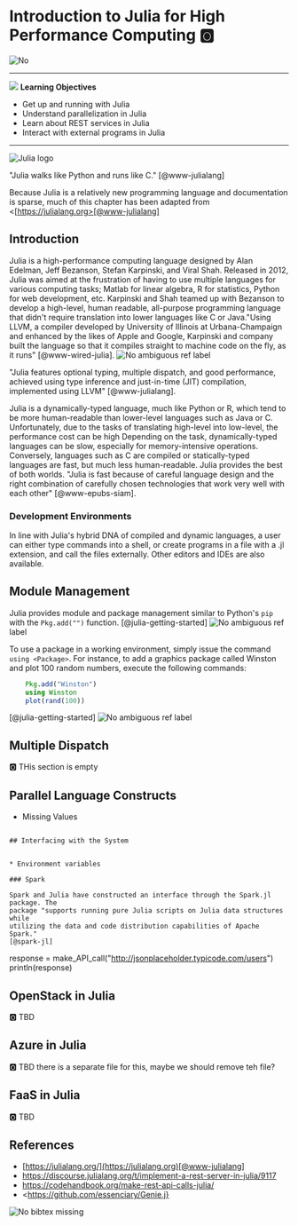 # Introduction to Julia for High Performance Computing :o2:

![No](images/no.png)

---

![](images/learning.png) **Learning Objectives**

* Get up and running with Julia
* Understand parallelization in Julia
* Learn about REST services in Julia
* Interact with external programs in Julia

---

![Julia logo](images/julia.png)

"Julia walks like Python and runs like C." [@www-julialang]

Because Julia is a relatively new programming language and documentation is
sparse, much of this chapter has been adapted from <[https://julialang.org>[@www-julialang]

## Introduction

Julia is a high-performance computing language designed by Alan Edelman,
Jeff Bezanson, Stefan Karpinski, and Viral Shah. Released in 2012, Julia was
aimed at the frustration of having to use multiple languages for various
computing tasks; Matlab for linear algebra, R for statistics, Python for web
development, etc. Karpinski and Shah teamed up with Bezanson to develop a
high-level, human readable, all-purpose programming language that didn't
require translation into lower languages like C or Java."Using LLVM, a compiler
developed by University  of Illinois at Urbana-Champaign and enhanced by the 
likes of Apple and Google, Karpinski and company built the language so that it 
compiles straight to machine code on the fly, as it runs" [@www-wired-julia]. 
![No](images/no.png) ambiguous ref label

"Julia features optional typing, multiple dispatch, and good performance, 
achieved using type inference and just-in-time (JIT) compilation, implemented 
using LLVM" [@www-julialang].

Julia is a dynamically-typed language, much like Python or R, which tend to be
more human-readable than lower-level languages such as Java or C. Unfortunately,
due to the tasks of translating high-level into low-level, the performance cost
can be high  Depending on the task, dynamically-typed languages can be slow,
especially for memory-intensive operations.  Conversely, languages such as C are
compiled or statically-typed languages are fast, but much less human-readable.
Julia provides the best of both worlds. "Julia is fast because of careful 
language design and the right combination of carefully chosen technologies that 
work very well with each other" [@www-epubs-siam].


### Development Environments

In line with Julia's hybrid DNA of compiled and dynamic languages, a user can
either type commands into a shell, or create programs in a file with a .jl
extension, and call the files externally. Other editors and IDEs are also
available. 



## Module Management

Julia provides module and package management similar to Python's ```pip``` with
the ```Pkg.add("")``` function. [@julia-getting-started] ![No](images/no.png) ambiguous ref label

 
 To use a package
in a working environment, simply issue the command ```using <Package>```. For
instance, to add a graphics package called Winston and plot 100 random numbers,
execute the following commands:

```julia
	Pkg.add("Winston")
	using Winston
	plot(rand(100))
```
[@julia-getting-started] ![No](images/no.png) ambiguous ref label


## Multiple Dispatch

:o2: THis section is empty

## Parallel Language Constructs

* Missing Values

```

## Interfacing with the System


* Environment variables

### Spark

Spark and Julia have constructed an interface through the Spark.jl package. The
package "supports running pure Julia scripts on Julia data structures while
utilizing the data and code distribution capabilities of Apache Spark."
[@spark-jl]

```

response = make_API_call("http://jsonplaceholder.typicode.com/users")
println(response)



## OpenStack in Julia

:o2: TBD


	

## Azure in Julia

:o2: TBD there is a separate file for this, maybe we should remove teh file?

## FaaS in Julia

:o2: TBD

## References

* [https://julialang.org/](https://julialang.org)[@www-julialang]
* <https://discourse.julialang.org/t/implement-a-rest-server-in-julia/9117>
* <https://codehandbook.org/make-rest-api-calls-julia/>
* <https://github.com/essenciary/Genie.j}

![No](images/no.png) bibtex  missing 
